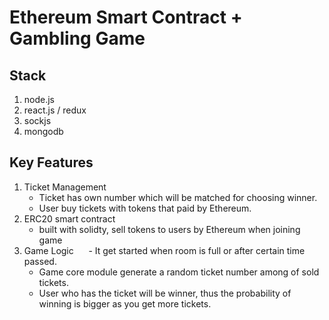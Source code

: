 # Ethereum Smart Contract + Gambling Game

## Stack
   1. node.js
   2. react.js / redux
   3. sockjs
   4. mongodb

## Key Features
   1. Ticket Management 
      - Ticket has own number which will be matched for choosing winner.
      - User buy tickets with tokens that paid by Ethereum.
   2. ERC20 smart contract 
      - built with solidty, sell tokens to users by Ethereum when joining game
   3. Game Logic
      - It get started when room is full or after certain time passed.
      - Game core module generate a random ticket number among of sold tickets.
      - User who has the ticket will be winner, thus the probability of winning is bigger as you get more tickets. 
